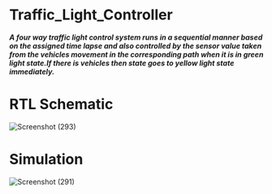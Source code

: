# Traffic_Light_Controller
***A four way traffic light control system runs in a sequential manner based on the assigned time lapse and also 
controlled by the sensor value taken from the vehicles movement in the corresponding path when it is in green 
light state.If there is vehicles then state goes to yellow light state immediately.***

# RTL Schematic
![Screenshot (293)](https://user-images.githubusercontent.com/109639328/196693388-a51233b3-dae9-453c-b48b-8d8a8c3eec4d.png)

# Simulation
![Screenshot (291)](https://user-images.githubusercontent.com/109639328/196691083-f09ebc35-2f0e-41f4-9825-b0163bbd2431.png)
